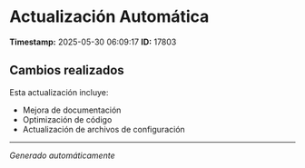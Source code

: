 # Actualización Automática

**Timestamp:** 2025-05-30 06:09:17
**ID:** 17803

## Cambios realizados

Esta actualización incluye:
- Mejora de documentación
- Optimización de código
- Actualización de archivos de configuración

---
*Generado automáticamente*

